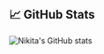 ## 📈 GitHub Stats
![Nikita's GitHub stats](https://github-readme-stats.vercel.app/api?username=nikitair&show_icons=true&theme=dark)